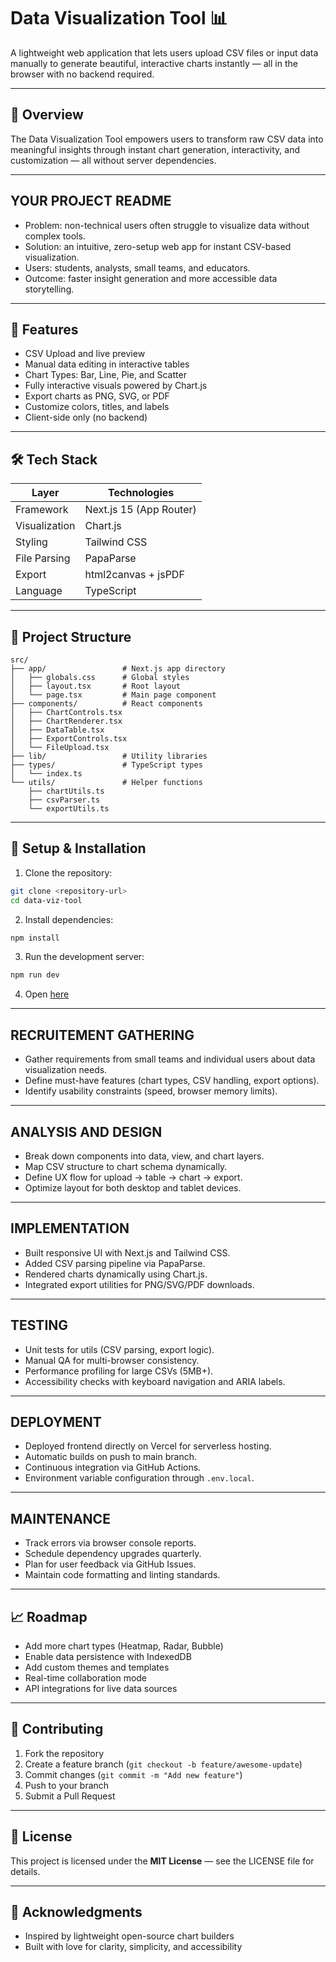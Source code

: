 # Data Visualization Tool 📊

A lightweight web application that lets users upload CSV files or input data manually to generate beautiful, interactive charts instantly — all in the browser with no backend required.

---

## 🧠 Overview

The Data Visualization Tool empowers users to transform raw CSV data into meaningful insights through instant chart generation, interactivity, and customization — all without server dependencies.  

---

## YOUR PROJECT README

- Problem: non-technical users often struggle to visualize data without complex tools.  
- Solution: an intuitive, zero-setup web app for instant CSV-based visualization.  
- Users: students, analysts, small teams, and educators.  
- Outcome: faster insight generation and more accessible data storytelling.

---

## 🚀 Features

- CSV Upload and live preview  
- Manual data editing in interactive tables  
- Chart Types: Bar, Line, Pie, and Scatter  
- Fully interactive visuals powered by Chart.js  
- Export charts as PNG, SVG, or PDF  
- Customize colors, titles, and labels  
- Client-side only (no backend)

---

## 🛠️ Tech Stack

| Layer | Technologies |
|-------|---------------|
| Framework | Next.js 15 (App Router) |
| Visualization | Chart.js |
| Styling | Tailwind CSS |
| File Parsing | PapaParse |
| Export | html2canvas + jsPDF |
| Language | TypeScript |

---

## 📂 Project Structure

```
src/
├── app/                 # Next.js app directory
│   ├── globals.css      # Global styles
│   ├── layout.tsx       # Root layout
│   └── page.tsx         # Main page component
├── components/          # React components
│   ├── ChartControls.tsx
│   ├── ChartRenderer.tsx
│   ├── DataTable.tsx
│   ├── ExportControls.tsx
│   └── FileUpload.tsx
├── lib/                 # Utility libraries
├── types/               # TypeScript types
│   └── index.ts
└── utils/               # Helper functions
    ├── chartUtils.ts
    ├── csvParser.ts
    └── exportUtils.ts
```

---

## 🔧 Setup & Installation

1. Clone the repository:
```bash
git clone <repository-url>
cd data-viz-tool
```
2. Install dependencies:
```bash
npm install
```
3. Run the development server:
```bash
npm run dev
```
4. Open [here](https://datuum-7uap.vercel.app/)

---

## RECRUITEMENT GATHERING

- Gather requirements from small teams and individual users about data visualization needs.  
- Define must-have features (chart types, CSV handling, export options).  
- Identify usability constraints (speed, browser memory limits).


---

## ANALYSIS AND DESIGN

- Break down components into data, view, and chart layers.  
- Map CSV structure to chart schema dynamically.  
- Define UX flow for upload → table → chart → export.  
- Optimize layout for both desktop and tablet devices.

---

## IMPLEMENTATION

- Built responsive UI with Next.js and Tailwind CSS.  
- Added CSV parsing pipeline via PapaParse.  
- Rendered charts dynamically using Chart.js.  
- Integrated export utilities for PNG/SVG/PDF downloads.

---

## TESTING

- Unit tests for utils (CSV parsing, export logic).  
- Manual QA for multi-browser consistency.  
- Performance profiling for large CSVs (5MB+).  
- Accessibility checks with keyboard navigation and ARIA labels.

---

## DEPLOYMENT

- Deployed frontend directly on Vercel for serverless hosting.  
- Automatic builds on push to main branch.  
- Continuous integration via GitHub Actions.  
- Environment variable configuration through `.env.local`.

---

## MAINTENANCE

- Track errors via browser console reports.  
- Schedule dependency upgrades quarterly.  
- Plan for user feedback via GitHub Issues.  
- Maintain code formatting and linting standards.

---

## 📈 Roadmap

- Add more chart types (Heatmap, Radar, Bubble)  
- Enable data persistence with IndexedDB  
- Add custom themes and templates  
- Real-time collaboration mode  
- API integrations for live data sources

---

## 🤝 Contributing

1. Fork the repository  
2. Create a feature branch (`git checkout -b feature/awesome-update`)  
3. Commit changes (`git commit -m "Add new feature"`)  
4. Push to your branch  
5. Submit a Pull Request  

---

## 📝 License

This project is licensed under the **MIT License** — see the LICENSE file for details.

---

## 🙏 Acknowledgments

- Inspired by lightweight open-source chart builders  
- Built with love for clarity, simplicity, and accessibility  
